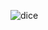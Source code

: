 ![dice](https://user-images.githubusercontent.com/78131940/216869129-937c0879-4a1d-41d2-a713-7e9ae555a7eb.PNG)
